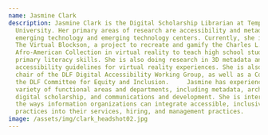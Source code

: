 ```yaml
---
name: Jasmine Clark
description: Jasmine Clark is the Digital Scholarship Librarian at Temple
  University. Her primary areas of research are accessibility and metadata in
  emerging technology and emerging technology centers. Currently, she is leading
  The Virtual Blockson, a project to recreate and gamify the Charles L. Blockson
  Afro-American Collection in virtual reality to teach high school students
  primary literacy skills. She is also doing research in 3D metadata and
  accessibility guidelines for virtual reality experiences. She is also the
  chair of the DLF Digital Accessibility Working Group, as well as a Co-Chair of
  the DLF Committee for Equity and Inclusion.     Jasmine has experience in a
  variety of functional areas and departments, including metadata, archives,
  digital scholarship, and communications and development. She is interested in
  the ways information organizations can integrate accessible, inclusive
  practices into their services, hiring, and management practices.
image: /assets/img/clark_headshot02.jpg
---
```

